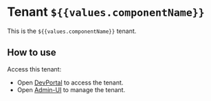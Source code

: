# Tenant `${{values.componentName}}`

This is the `${{values.componentName}}` tenant.

## How to use

Access this tenant:

- Open [DevPortal](${{values.componentURL}}) to access the tenant.
- Open [Admin-UI](${{values.componentURL}}/admin) to manage the tenant.

